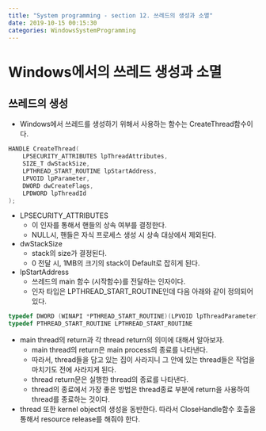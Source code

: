 ```yaml
---
title: "System programming - section 12. 쓰레드의 생성과 소멸"
date: 2019-10-15 00:15:30
categories: WindowsSystemProgramming
---
```

# Windows에서의 쓰레드 생성과 소멸

## 쓰레드의 생성
- Windows에서 쓰레드를 생성하기 위해서 사용하는 함수는 CreateThread함수이다.
```c++
HANDLE CreateThread(
    LPSECURITY_ATTRIBUTES lpThreadAttributes,
    SIZE_T dwStackSize,
    LPTHREAD_START_ROUTINE lpStartAddress,
    LPVOID lpParameter,
    DWORD dwCreateFlags,
    LPDWORD lpThreadId
);
```

- LPSECURITY_ATTRIBUTES
    - 이 인자를 통해서 핸들의 상속 여부를 결정한다.
    - NULL시, 핸들은 자식 프로세스 생성 시 상속 대상에서 제외된다.
- dwStackSize
    - stack의 size가 결정된다.
    - 0 전달 시, 1MB의 크기의 stack이 Default로 잡히게 된다.
- lpStartAddress
    - 쓰레드의 main 함수 (시작함수)를 전달하는 인자이다.
    - 인자 타입은 LPTHREAD_START_ROUTINE인데 다음 아래와 같이 정의되어 있다.

```c++
typedef DWORD (WINAPI *PTHREAD_START_ROUTINE)(LPVOID lpThreadParameter)
typedef PTHREAD_START_ROUTINE LPTHREAD_START_ROUTINE
```
- main thread의 return과 각 thread return의 의미에 대해서 알아보자.
    - main thread의 return은 main process의 종료를 나타낸다.
    - 따라서, thread들을 담고 있는 집이 사라지니 그 안에 있는 thread들은 작업을 마치기도 전에 사라지게 된다.
    - thread return문은 실행한 thread의 종료를 나타낸다.
    - thread의 종료에서 가장 좋은 방법은 thread종료 부분에 return을 사용하여 thread를 종료하는 것이다.
- thread 또한 kernel object의 생성을 동반한다. 따라서 CloseHandle함수 호출을 통해서 resource release를 해줘야 한다.
